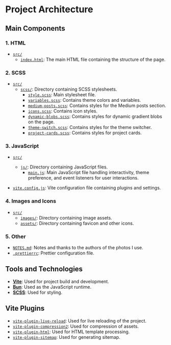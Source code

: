 # Project Architecture

## Main Components

### 1. HTML

- [`src/`](src/)
  - [`index.html`](src/index.html): The main HTML file containing the structure of the page.

### 2. SCSS

- [`src/`](src/)
  - [`scss/`](src/scss/): Directory containing SCSS stylesheets.
    - [`style.scss`](src/scss/style.scss): Main stylesheet file.
    - [`variables.scss`](src/scss/variables.scss): Contains theme colors and variables.
    - [`medium-posts.scss`](src/scss/medium-posts.scss): Contains styles for the Medium posts section.
    - [`icons.scss`](src/scss/icons.scss): Contains icon styles.
    - [`dynamic-blobs.scss`](src/scss/dynamic-blobs.scss): Contains styles for dynamic gradient blobs on the page.
    - [`theme-switch.scss`](src/scss/theme-switch.scss): Contains styles for the theme switcher.
    - [`project-cards.scss`](src/scss/project-cards.scss): Contains styles for project cards.

### 3. JavaScript

- [`src/`](src/)

  - [`js/`](src/js/): Directory containing JavaScript files.
    - [`main.js`](src/js/main.js): Main JavaScript file handling interactivity, theme preference, and event listeners for user interactions.

- [`vite.config.js`](vite.config.js): Vite configuration file containing plugins and settings.

### 4. Images and Icons

- [`src/`](src/)
  - [`images/`](src/images/): Directory containing image assets.
  - [`assets/`](src/assets/): Directory containing favicon and other icons.

### 5. Other

- [`NOTES.md`](NOTES.md): Notes and thanks to the authors of the photos I use.
- [`.prettierrc`](.prettierrc): Prettier configuration file.

## Tools and Technologies

- **[Vite](https://vitejs.dev/)**: Used for project build and development.
- **[Bun](https://bun.sh/)**: Used as the JavaScript runtime.
- **[SCSS](https://sass-lang.com/)**: Used for styling.

## Vite Plugins

- [`vite-plugin-live-reload`](https://github.com/arnoson/vite-plugin-live-reload): Used for live reloading of the project.
- [`vite-plugin-compression2`](https://github.com/nonzzz/vite-plugin-compression): Used for compression of assets.
- [`vite-plugin-html`](https://github.com/vbenjs/vite-plugin-html): Used for HTML template processing.
- [`vite-plugin-sitemap`](https://github.com/jbaubree/vite-plugin-sitemap): Used for generating sitemap.
